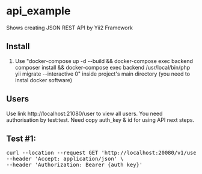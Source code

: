# api_example
Shows creating JSON REST API by Yii2 Framework

Install
---
1. Use "docker-compose up -d --build && docker-compose exec backend composer install && docker-compose exec backend /usr/local/bin/php yii migrate --interactive 0" inside project's main directory (you need to instal docker software)

Users
---
Use link http://localhost:21080/user to view all users. You need authorisation by test:test.
Need copy auth_key & id for using API next steps.

Test #1:
---
<pre>
curl --location --request GET 'http://localhost:20080/v1/user/{id}' \
--header 'Accept: application/json' \
--header 'Authorization: Bearer {auth_key}'
</pre>
